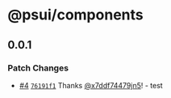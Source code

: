 # @psui/components

## 0.0.1

### Patch Changes

- [#4](https://github.com/x7ddf74479jn5/psui/pull/4) [`76191f1`](https://github.com/x7ddf74479jn5/psui/commit/76191f1d0a77becdba614f1f1bcc17e43b4ecd1c) Thanks [@x7ddf74479jn5](https://github.com/x7ddf74479jn5)! - test
